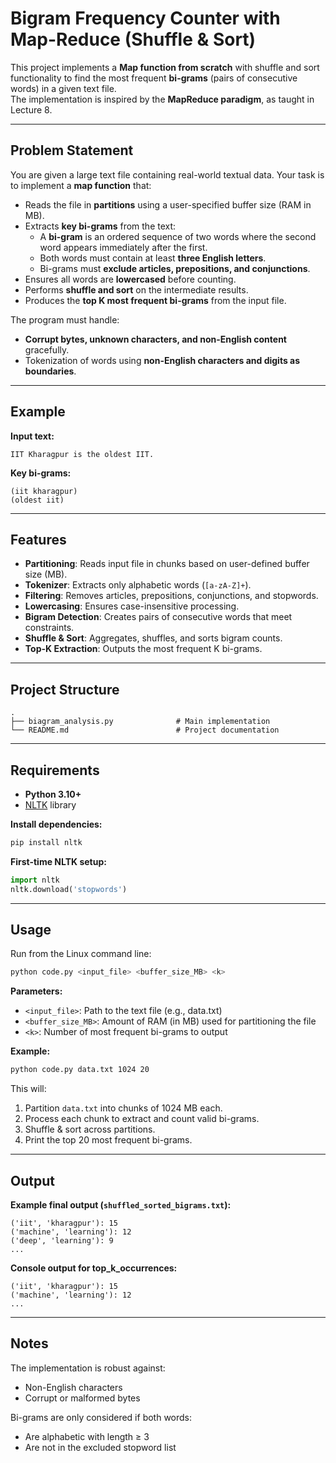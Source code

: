 # Bigram Frequency Counter with Map-Reduce (Shuffle & Sort)

This project implements a **Map function from scratch** with shuffle and sort functionality to find the most frequent **bi-grams** (pairs of consecutive words) in a given text file.  
The implementation is inspired by the **MapReduce paradigm**, as taught in Lecture 8.  

---

## Problem Statement

You are given a large text file containing real-world textual data. Your task is to implement a **map function** that:
- Reads the file in **partitions** using a user-specified buffer size (RAM in MB).
- Extracts **key bi-grams** from the text:
  - A **bi-gram** is an ordered sequence of two words where the second word appears immediately after the first.
  - Both words must contain at least **three English letters**.
  - Bi-grams must **exclude articles, prepositions, and conjunctions**.
- Ensures all words are **lowercased** before counting.
- Performs **shuffle and sort** on the intermediate results.
- Produces the **top K most frequent bi-grams** from the input file.

The program must handle:
- **Corrupt bytes, unknown characters, and non-English content** gracefully.
- Tokenization of words using **non-English characters and digits as boundaries**.

---

## Example

**Input text:**
```
IIT Kharagpur is the oldest IIT.
```

**Key bi-grams:**
```
(iit kharagpur)
(oldest iit)
```

---

## Features

- **Partitioning**: Reads input file in chunks based on user-defined buffer size (MB).  
- **Tokenizer**: Extracts only alphabetic words (`[a-zA-Z]+`).  
- **Filtering**: Removes articles, prepositions, conjunctions, and stopwords.  
- **Lowercasing**: Ensures case-insensitive processing.  
- **Bigram Detection**: Creates pairs of consecutive words that meet constraints.  
- **Shuffle & Sort**: Aggregates, shuffles, and sorts bigram counts.  
- **Top-K Extraction**: Outputs the most frequent K bi-grams.  

---

## Project Structure

```
.
├── biagram_analysis.py              # Main implementation
└── README.md                        # Project documentation
```

---

## Requirements

- **Python 3.10+**
- [NLTK](https://www.nltk.org/) library

**Install dependencies:**
```bash
pip install nltk
```

**First-time NLTK setup:**
```python
import nltk
nltk.download('stopwords')
```

---

## Usage

Run from the Linux command line:

```bash
python code.py <input_file> <buffer_size_MB> <k>
```

**Parameters:**
- `<input_file>`: Path to the text file (e.g., data.txt)
- `<buffer_size_MB>`: Amount of RAM (in MB) used for partitioning the file
- `<k>`: Number of most frequent bi-grams to output

**Example:**
```bash
python code.py data.txt 1024 20
```

This will:
1. Partition `data.txt` into chunks of 1024 MB each.
2. Process each chunk to extract and count valid bi-grams.
3. Shuffle & sort across partitions.
4. Print the top 20 most frequent bi-grams.

---

## Output

**Example final output (`shuffled_sorted_bigrams.txt`):**
```
('iit', 'kharagpur'): 15
('machine', 'learning'): 12
('deep', 'learning'): 9
...
```

**Console output for top_k_occurrences:**
```
('iit', 'kharagpur'): 15
('machine', 'learning'): 12
...
```

---

## Notes

The implementation is robust against:
- Non-English characters
- Corrupt or malformed bytes

Bi-grams are only considered if both words:
- Are alphabetic with length ≥ 3
- Are not in the excluded stopword list
